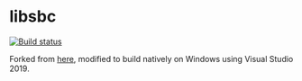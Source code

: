 # libsbc

[![Build status](https://ci.appveyor.com/api/projects/status/sapfrvg7um7uqwt3?svg=true)](https://ci.appveyor.com/project/nefarius/libsbc)

Forked from [here](https://git.kernel.org/pub/scm/bluetooth/sbc.git), modified to build natively on Windows using Visual Studio 2019.
